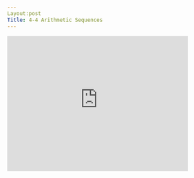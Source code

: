 ```yaml
---
Layout:post 
Title: 4-4 Arithmetic Sequences
---
```


<iframe width="420" height="315" src="https://www.youtube.com/embed/WRLkxUl3qf0" frameborder="0" allowfullscreen></iframe>

